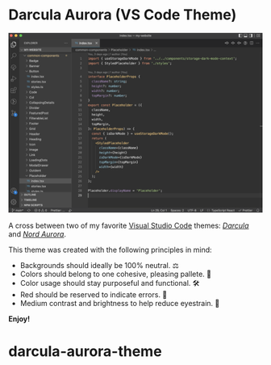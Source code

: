 # Darcula Aurora (VS Code Theme)

![Darcula Aroura screenshot](darcula-aurora.png "Darcula Aroura")

A cross between two of my favorite [Visual Studio Code](https://code.visualstudio.com/) themes: [_Darcula_](https://marketplace.visualstudio.com/items?itemName=rokoroku.vscode-theme-darcula) and [_Nord Aurora_](https://marketplace.visualstudio.com/items?itemName=Avetis.nord-palette).

This theme was created with the following principles in mind:
* Backgrounds should ideally be 100% neutral. ⚖️
* Colors should belong to one cohesive, pleasing pallete. 🎨
* Color usage should stay purposeful and functional. 🛠️
* Red should be reserved to indicate errors. 🚫
* Medium contrast and brightness to help reduce eyestrain. 👀


**Enjoy!**
# darcula-aurora-theme

